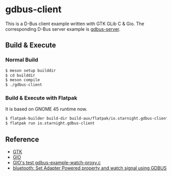 # gdbus-client

This is a D-Bus client example written with GTK GLib C &amp; Gio.
The corresponding D-Bus server example is [gdbus-server](https://github.com/starnight/gdbus-server/tree/main).

## Build & Execute

### Normal Build

```sh
$ meson setup builddir
$ cd builddir
$ meson compile
$ ./gdbus-client
```

### Build & Execute with Flatpak

It is based on GNOME 45 runtime now.

```sh
$ flatpak-builder build-dir build-aux/flatpak/io.starnight.gdbus-client.yaml --force-clean --install --user
$ flatpak run io.starnight.gdbus-client
```

## Reference

* [GTK](https://docs.gtk.org/gtk4/index.html)
* [GIO](https://docs.gtk.org/gio/index.html)
* [GIO's test gdbus-example-watch-proxy.c](https://gitlab.gnome.org/GNOME/glib/-/blob/HEAD/gio/tests/gdbus-example-watch-proxy.c)
* [bluetooth: Set Adapter Powered property and watch signal using GDBUS](https://www.linumiz.com/bluetooth-set-adapter-powered-property-and-watch-signal-using-gdbus/)
